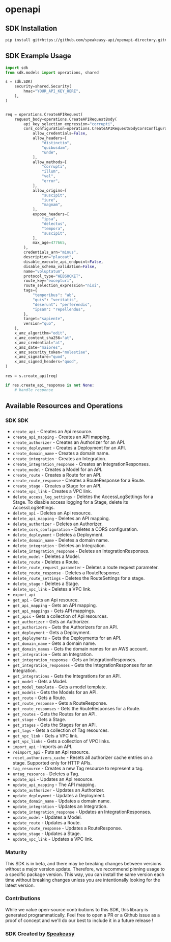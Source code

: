 # openapi

<!-- Start SDK Installation -->
## SDK Installation

```bash
pip install git+https://github.com/speakeasy-api/openapi-directory.git#subdirectory=SDKs/amazonaws.com/apigatewayv2/2018-11-29/python
```
<!-- End SDK Installation -->

## SDK Example Usage
<!-- Start SDK Example Usage -->
```python
import sdk
from sdk.models import operations, shared

s = sdk.SDK(
    security=shared.Security(
        hmac="YOUR_API_KEY_HERE",
    ),
)


req = operations.CreateAPIRequest(
    request_body=operations.CreateAPIRequestBody(
        api_key_selection_expression="corrupti",
        cors_configuration=operations.CreateAPIRequestBodyCorsConfiguration(
            allow_credentials=False,
            allow_headers=[
                "distinctio",
                "quibusdam",
                "unde",
            ],
            allow_methods=[
                "corrupti",
                "illum",
                "vel",
                "error",
            ],
            allow_origins=[
                "suscipit",
                "iure",
                "magnam",
            ],
            expose_headers=[
                "ipsa",
                "delectus",
                "tempora",
                "suscipit",
            ],
            max_age=477665,
        ),
        credentials_arn="minus",
        description="placeat",
        disable_execute_api_endpoint=False,
        disable_schema_validation=False,
        name="voluptatum",
        protocol_type="WEBSOCKET",
        route_key="excepturi",
        route_selection_expression="nisi",
        tags={
            "temporibus": "ab",
            "quis": "veritatis",
            "deserunt": "perferendis",
            "ipsam": "repellendus",
        },
        target="sapiente",
        version="quo",
    ),
    x_amz_algorithm="odit",
    x_amz_content_sha256="at",
    x_amz_credential="at",
    x_amz_date="maiores",
    x_amz_security_token="molestiae",
    x_amz_signature="quod",
    x_amz_signed_headers="quod",
)
    
res = s.create_api(req)

if res.create_api_response is not None:
    # handle response
```
<!-- End SDK Example Usage -->

<!-- Start SDK Available Operations -->
## Available Resources and Operations

### SDK SDK

* `create_api` - Creates an Api resource.
* `create_api_mapping` - Creates an API mapping.
* `create_authorizer` - Creates an Authorizer for an API.
* `create_deployment` - Creates a Deployment for an API.
* `create_domain_name` - Creates a domain name.
* `create_integration` - Creates an Integration.
* `create_integration_response` - Creates an IntegrationResponses.
* `create_model` - Creates a Model for an API.
* `create_route` - Creates a Route for an API.
* `create_route_response` - Creates a RouteResponse for a Route.
* `create_stage` - Creates a Stage for an API.
* `create_vpc_link` - Creates a VPC link.
* `delete_access_log_settings` - Deletes the AccessLogSettings for a Stage. To disable access logging for a Stage, delete its AccessLogSettings.
* `delete_api` - Deletes an Api resource.
* `delete_api_mapping` - Deletes an API mapping.
* `delete_authorizer` - Deletes an Authorizer.
* `delete_cors_configuration` - Deletes a CORS configuration.
* `delete_deployment` - Deletes a Deployment.
* `delete_domain_name` - Deletes a domain name.
* `delete_integration` - Deletes an Integration.
* `delete_integration_response` - Deletes an IntegrationResponses.
* `delete_model` - Deletes a Model.
* `delete_route` - Deletes a Route.
* `delete_route_request_parameter` - Deletes a route request parameter.
* `delete_route_response` - Deletes a RouteResponse.
* `delete_route_settings` - Deletes the RouteSettings for a stage.
* `delete_stage` - Deletes a Stage.
* `delete_vpc_link` - Deletes a VPC link.
* `export_api`
* `get_api` - Gets an Api resource.
* `get_api_mapping` - Gets an API mapping.
* `get_api_mappings` - Gets API mappings.
* `get_apis` - Gets a collection of Api resources.
* `get_authorizer` - Gets an Authorizer.
* `get_authorizers` - Gets the Authorizers for an API.
* `get_deployment` - Gets a Deployment.
* `get_deployments` - Gets the Deployments for an API.
* `get_domain_name` - Gets a domain name.
* `get_domain_names` - Gets the domain names for an AWS account.
* `get_integration` - Gets an Integration.
* `get_integration_response` - Gets an IntegrationResponses.
* `get_integration_responses` - Gets the IntegrationResponses for an Integration.
* `get_integrations` - Gets the Integrations for an API.
* `get_model` - Gets a Model.
* `get_model_template` - Gets a model template.
* `get_models` - Gets the Models for an API.
* `get_route` - Gets a Route.
* `get_route_response` - Gets a RouteResponse.
* `get_route_responses` - Gets the RouteResponses for a Route.
* `get_routes` - Gets the Routes for an API.
* `get_stage` - Gets a Stage.
* `get_stages` - Gets the Stages for an API.
* `get_tags` - Gets a collection of Tag resources.
* `get_vpc_link` - Gets a VPC link.
* `get_vpc_links` - Gets a collection of VPC links.
* `import_api` - Imports an API.
* `reimport_api` - Puts an Api resource.
* `reset_authorizers_cache` - Resets all authorizer cache entries on a stage. Supported only for HTTP APIs.
* `tag_resource` - Creates a new Tag resource to represent a tag.
* `untag_resource` - Deletes a Tag.
* `update_api` - Updates an Api resource.
* `update_api_mapping` - The API mapping.
* `update_authorizer` - Updates an Authorizer.
* `update_deployment` - Updates a Deployment.
* `update_domain_name` - Updates a domain name.
* `update_integration` - Updates an Integration.
* `update_integration_response` - Updates an IntegrationResponses.
* `update_model` - Updates a Model.
* `update_route` - Updates a Route.
* `update_route_response` - Updates a RouteResponse.
* `update_stage` - Updates a Stage.
* `update_vpc_link` - Updates a VPC link.
<!-- End SDK Available Operations -->

### Maturity

This SDK is in beta, and there may be breaking changes between versions without a major version update. Therefore, we recommend pinning usage
to a specific package version. This way, you can install the same version each time without breaking changes unless you are intentionally
looking for the latest version.

### Contributions

While we value open-source contributions to this SDK, this library is generated programmatically.
Feel free to open a PR or a Github issue as a proof of concept and we'll do our best to include it in a future release !

### SDK Created by [Speakeasy](https://docs.speakeasyapi.dev/docs/using-speakeasy/client-sdks)
